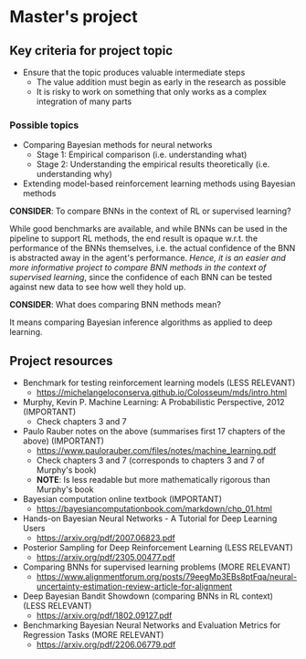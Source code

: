 # Master's project

## Key criteria for project topic
- Ensure that the topic produces valuable intermediate steps
    - The value addition must begin as early in the research as possible
    - It is risky to work on something that only works as a complex integration of many parts

### Possible topics
- Comparing Bayesian methods for neural networks
    - Stage 1: Empirical comparison (i.e. understanding what)
    - Stage 2: Understanding the empirical results theoretically (i.e. understanding why)
- Extending model-based reinforcement learning methods using Bayesian methods

**CONSIDER**: To compare BNNs in the context of RL or supervised learning?

While good benchmarks are available, and while BNNs can be used in the pipeline to support RL methods, the end result is opaque w.r.t. the performance of the BNNs themselves, i.e. the actual confidence of the BNN is abstracted away in the agent's performance. _Hence, it is an easier and more informative project to compare BNN methods in the context of supervised learning_, since the confidence of each BNN can be tested against new data to see how well they hold up.

**CONSIDER**: What does comparing BNN methods mean?

It means comparing Bayesian inference algorithms as applied to deep learning.

## Project resources
- Benchmark for testing reinforcement learning models (LESS RELEVANT)
    - https://michelangeloconserva.github.io/Colosseum/mds/intro.html
- Murphy, Kevin P. Machine Learning: A Probabilistic Perspective, 2012 (IMPORTANT)
    - Check chapters 3 and 7
- Paulo Rauber notes on the above (summarises first 17 chapters of the above) (IMPORTANT)
    - https://www.paulorauber.com/files/notes/machine_learning.pdf
    - Check chapters 3 and 7 (corresponds to chapters 3 and 7 of Murphy's book)
    - **NOTE**: Is less readable but more mathematically rigorous than Murphy's book
- Bayesian computation online textbook (IMPORTANT)
    - https://bayesiancomputationbook.com/markdown/chp_01.html
- Hands-on Bayesian Neural Networks - A Tutorial for Deep Learning Users
    - https://arxiv.org/pdf/2007.06823.pdf
- Posterior Sampling for Deep Reinforcement Learning (LESS RELEVANT)
    - https://arxiv.org/pdf/2305.00477.pdf
- Comparing BNNs for supervised learning problems (MORE RELEVANT)
    - https://www.alignmentforum.org/posts/79eegMp3EBs8ptFqa/neural-uncertainty-estimation-review-article-for-alignment
- Deep Bayesian Bandit Showdown (comparing BNNs in RL context) (LESS RELEVANT)
    - https://arxiv.org/pdf/1802.09127.pdf
- Benchmarking Bayesian Neural Networks and Evaluation Metrics for Regression Tasks (MORE RELEVANT)
    - https://arxiv.org/pdf/2206.06779.pdf
